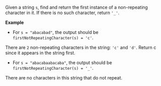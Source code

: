 Given a string `s`, find and return the first instance of a non-repeating character in it. If there is no such character, return `'_'`.

**Example**

- For `s = "abacabad"`, the output should be `firstNotRepeatingCharacter(s) = 'c'`.

There are `2` non-repeating characters in the string: `'c'` and `'d'`. Return c since it appears in the string first.

- For `s = "abacabaabacaba"`, the output should be `firstNotRepeatingCharacter(s) = '_'`.

There are no characters in this string that do not repeat.

